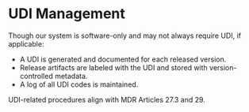 # UDI Management

Though our system is software-only and may not always require UDI, if applicable:

- A UDI is generated and documented for each released version.
- Release artifacts are labeled with the UDI and stored with version-controlled metadata.
- A log of all UDI codes is maintained.

UDI-related procedures align with MDR Articles 27.3 and 29.
